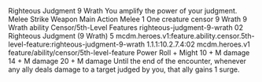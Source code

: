 <ability>
  <name>Righteous Judgment</name>
  <cost>9 Wrath</cost>
  <flavor>You amplify the power of your judgment.</flavor>
  <keywords>
    <keyword>Melee</keyword>
    <keyword>Strike</keyword>
    <keyword>Weapon</keyword>
  </keywords>
  <type>Main Action</type>
  <distance>Melee 1</distance>
  <target>One creature</target>
  <metadata>
    <class>censor</class>
    <cost>9 Wrath</cost>
    <cost_amount>9</cost_amount>
    <cost_resource>Wrath</cost_resource>
    <feature_type>ability</feature_type>
    <file_dpath>Censor/5th-Level Features</file_dpath>
    <item_id>righteous-judgment-9-wrath</item_id>
    <item_index>02</item_index>
    <item_name>Righteous Judgment (9 Wrath)</item_name>
    <level>5</level>
    <scc>mcdm.heroes.v1:feature.ability.censor.5th-level-feature:righteous-judgment-9-wrath</scc>
    <scdc>1.1.1:10.2.7.4:02</scdc>
    <source>mcdm.heroes.v1</source>
    <type>feature/ability/censor/5th-level-feature</type>
  </metadata>
  <effects>
    <effect type="roll">
      <roll>Power Roll + Might</roll>
      <t1>10 + M damage</t1>
      <t2>14 + M damage</t2>
      <t3>20 + M damage</t3>
    </effect>
    <effect type="mundane">Until the end of the encounter, whenever any ally deals damage to a target judged by you, that ally gains 1 surge.</effect>
  </effects>
</ability>
